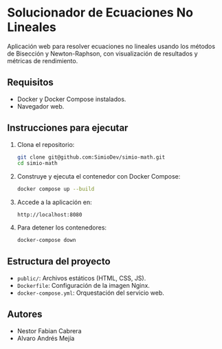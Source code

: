 # Solucionador de Ecuaciones No Lineales

Aplicación web para resolver ecuaciones no lineales usando los métodos de Bisección y Newton-Raphson, con visualización de resultados y métricas de rendimiento.

## Requisitos
- Docker y Docker Compose instalados.
- Navegador web.

## Instrucciones para ejecutar

1. Clona el repositorio:
   ```bash
   git clone git@github.com:SimioDev/simio-math.git
   cd simio-math
   ```

2. Construye y ejecuta el contenedor con Docker Compose:
   ```bash
   docker compose up --build
   ```

3. Accede a la aplicación en:
   ```
   http://localhost:8080
   ```

4. Para detener los contenedores:
   ```bash
   docker-compose down
   ```

## Estructura del proyecto
- `public/`: Archivos estáticos (HTML, CSS, JS).
- `Dockerfile`: Configuración de la imagen Nginx.
- `docker-compose.yml`: Orquestación del servicio web.

## Autores
- Nestor Fabian Cabrera
- Alvaro Andrés Mejía

